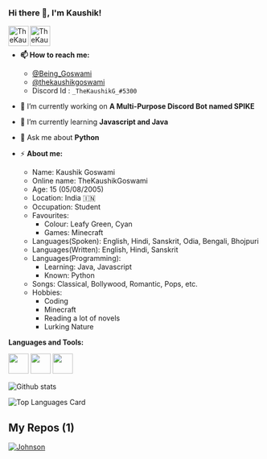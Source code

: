 ### Hi there 👋, I'm Kaushik!

<a href="https://twitter.com/Being_Goswami">
  <img align="left" alt="TheKaushikGoswami | Twitter" width="40px" src="https://img.icons8.com/dusk/64/000000/twitter-circled.png"/>
</a>
<a href="https://instagram.com/thekaushikgoswami">
  <img align="left" alt="TheKaushikGoswami | Instagram" width="40px" src="https://img.icons8.com/cotton/64/000000/instagram-new.png"/>
</a>

<br />
<br />


- **📫 How to reach me:** 
  - <a href="https://twitter.com/Being_Goswami">@Being_Goswami</a>
  - <a href="https://instagram.com/thekaushikgoswami">@thekaushikgoswami</a>
  - Discord Id : `_TheKaushikG_#5300` 

- 🔭 I’m currently working on **A Multi-Purpose Discord Bot named SPIKE**
- 🌱 I’m currently learning **Javascript and Java**
- 💬 Ask me about **Python**
- ⚡ **About me:** 
  - Name: Kaushik Goswami
  - Online name: TheKaushikGoswami
  - Age: 15 (05/08/2005)
  - Location: India  🇮🇳 
  - Occupation: Student
  - Favourites:
    - Colour: Leafy Green, Cyan
    - Games: Minecraft 
  - Languages(Spoken): English, Hindi, Sanskrit, Odia, Bengali, Bhojpuri
  - Languages(Written): English, Hindi, Sanskrit
  - Languages(Programming):
     - Learning: Java, Javascript
     - Known: Python 
  - Songs: Classical, Bollywood, Romantic, Pops, etc.
  - Hobbies:
    - Coding
    - Minecraft
    - Reading a lot of novels
    - Lurking Nature

**Languages and Tools:**  

<code><img height="40" src="https://raw.githubusercontent.com/shinokada/shinokada/master/assets/python.png"></code>
<code><img height="40" src="https://raw.githubusercontent.com/shinokada/shinokada/master/assets/javascript.png"></code>
<code><img height="40" src="https://raw.githubusercontent.com/shinokada/shinokada/master/assets/visual-studio-code.png"></code> 

![Github stats](https://github-readme-stats.vercel.app/api?username=TheKaushikGoswami&theme=bear&include_all_commits=true&show_icons=true&count_private=true&show_owner=true)

![Top Languages Card](https://github-readme-stats.vercel.app/api/top-langs/?username=TheKaushikGoswami)

## My Repos (1)

[![Johnson](https://github-readme-stats.vercel.app/api/pin/?username=TheKaushikGoswami&repo=Johnson--A-Virtual-Assistant&show_owner=true)](https://github.com/TheKaushikGoswami/Johnson--A-Virtual-Assistant)
